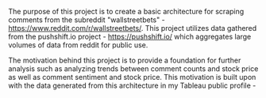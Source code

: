 The purpose of this project is to create a basic architecture for scraping comments from the subreddit "wallstreetbets" - https://www.reddit.com/r/wallstreetbets/. This project utilizes data gathered from the pushshift.io project - https://pushshift.io/ which aggregates large volumes of data from reddit for public use.

The motivation behind this project is to provide a foundation for further analysis such as analyzing trends between comment counts and stock price as well as comment sentiment and stock price. This motivation is built upon with the data generated from this architecture in my Tableau public profile -

